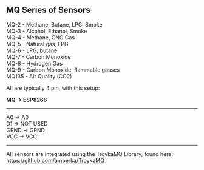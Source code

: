 MQ Series of Sensors
----

MQ-2 - Methane, Butane, LPG, Smoke    
MQ-3 - Alcohol, Ethanol, Smoke    
MQ-4 - Methane, CNG Gas    
MQ-5 - Natural gas, LPG    
MQ-6 - LPG, butane    
MQ-7 - Carbon Monoxide    
MQ-8 - Hydrogen Gas    
MQ-9 - Carbon Monoxide, flammable gasses    
MQ135 - Air Quality   (CO2) 

All are typically 4 pin, with this setup:    

**MQ   -> ESP8266**    
__________    
A0    ->  A0    
D1    ->  NOT USED    
GRND  ->  GRND    
VCC   ->  VCC    


_____    

All sensors are integrated using the TroykaMQ Library, found here:    
https://github.com/amperka/TroykaMQ    

